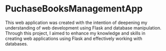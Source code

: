 # PuchaseBooksManagementApp
This web application was created with the intention of deepening my understanding of web development using Flask and database manipulation. Through this project, I aimed to enhance my knowledge and skills in creating web applications using Flask and effectively working with databases.

